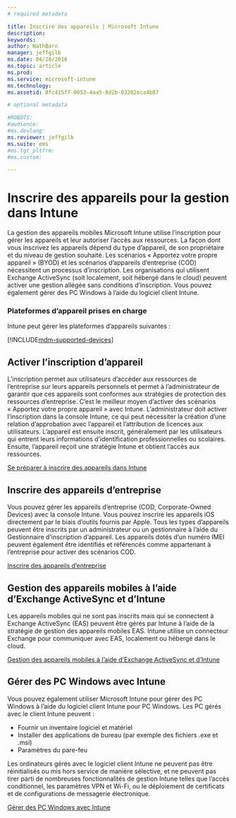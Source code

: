 ```yaml
---
# required metadata

title: Inscrire des appareils | Microsoft Intune
description:
keywords:
author: NathBarn
manager: jeffgilb
ms.date: 04/28/2016
ms.topic: article
ms.prod:
ms.service: microsoft-intune
ms.technology:
ms.assetid: 8fc415f7-0053-4aa5-8d2b-03202eca4b87

# optional metadata

#ROBOTS:
#audience:
#ms.devlang:
ms.reviewer: jeffgilb
ms.suite: ems
#ms.tgt_pltfrm:
#ms.custom:

---
```


# Inscrire des appareils pour la gestion dans Intune
La gestion des appareils mobiles Microsoft Intune utilise l’inscription pour gérer les appareils et leur autoriser l’accès aux ressources. La façon dont vous inscrivez les appareils dépend du type d’appareil, de son propriétaire et du niveau de gestion souhaité. Les scénarios « Apportez votre propre appareil » (BYOD) et les scénarios d’appareils d’entreprise (COD) nécessitent un processus d’inscription. Les organisations qui utilisent Exchange ActiveSync (soit localement, soit hébergé dans le cloud) peuvent activer une gestion allégée sans conditions d’inscription. Vous pouvez également gérer des PC Windows à l’aide du logiciel client Intune.

###  Plateformes d’appareil prises en charge

Intune peut gérer les plateformes d’appareils suivantes :

[!INCLUDE[mdm-supported-devices](../includes/mdm-supported-devices.md)]

## Activer l’inscription d’appareil  
 L’inscription permet aux utilisateurs d’accéder aux ressources de l’entreprise sur leurs appareils personnels et permet à l’administrateur de garantir que ces appareils sont conformes aux stratégies de protection des ressources d’entreprise. C’est le meilleur moyen d’activer des scénarios « Apportez votre propre appareil » avec Intune. L’administrateur doit activer l’inscription dans la console Intune, ce qui peut nécessiter la création d’une relation d’approbation avec l’appareil et l’attribution de licences aux utilisateurs. L’appareil est ensuite inscrit, généralement par les utilisateurs qui entrent leurs informations d’identification professionnelles ou scolaires. Ensuite, l’appareil reçoit une stratégie Intune et obtient l’accès aux ressources.

[Se préparer à inscrire des appareils dans Intune](get-ready-to-enroll-devices-in-microsoft-intune.md)

## Inscrire des appareils d’entreprise
Vous pouvez gérer les appareils d’entreprise (COD, Corporate-Owned Devices) avec la console Intune. Vous pouvez inscrire les appareils iOS directement par le biais d’outils fournis par Apple. Tous les types d’appareils peuvent être inscrits par un administrateur ou un gestionnaire à l’aide du Gestionnaire d’inscription d’appareil. Les appareils dotés d’un numéro IMEI peuvent également être identifiés et référencés comme appartenant à l’entreprise pour activer des scénarios COD.

[Inscrire des appareils d’entreprise](manage-corporate-owned-devices.md)

## Gestion des appareils mobiles à l’aide d’Exchange ActiveSync et d’Intune
Les appareils mobiles qui ne sont pas inscrits mais qui se connectent à Exchange ActiveSync (EAS) peuvent être gérés par Intune à l’aide de la stratégie de gestion des appareils mobiles EAS. Intune utilise un connecteur Exchange pour communiquer avec EAS, localement ou hébergé dans le cloud.



[Gestion des appareils mobiles à l’aide d’Exchange ActiveSync et d’Intune](mobile-device-management-with-exchange-activesync-and-microsoft-intune.md)


## Gérer des PC Windows avec Intune  
Vous pouvez également utiliser Microsoft Intune pour gérer des PC Windows à l’aide du logiciel client Intune pour PC Windows. Les PC gérés avec le client Intune peuvent :

 - Fournir un inventaire logiciel et matériel
 - Installer des applications de bureau (par exemple des fichiers .exe et .msi)
 - Paramètres du pare-feu

Les ordinateurs gérés avec le logiciel client Intune ne peuvent pas être réinitialisés ou mis hors service de manière sélective, et ne peuvent pas tirer parti de nombreuses fonctionnalités de gestion Intune telles que l’accès conditionnel, les paramètres VPN et Wi-Fi, ou le déploiement de certificats et de configurations de messagerie électronique.

[Gérer des PC Windows avec Intune](manage-windows-pcs-with-microsoft-intune.md)


<!--HONumber=Jun16_HO1-->


